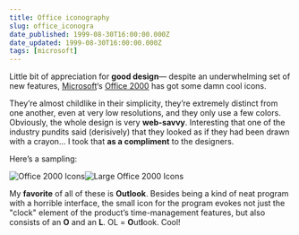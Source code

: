 ```yaml
---
title: Office iconography
slug: office_iconogra
date_published: 1999-08-30T16:00:00.000Z
date_updated: 1999-08-30T16:00:00.000Z
tags: [microsoft]
---
```


Little bit of appreciation for **good design**— despite an underwhelming set of new features, [Microsoft](http://www.microsoft.com)‘s [Office 2000](http://www.microsoft.com/office) has got some damn cool icons.

They’re almost childlike in their simplicity, they’re extremely distinct from one another, even at very low resolutions, and they only use a few colors. Obviously, the whole design is very **web-savvy**. Interesting that one of the industry pundits said (derisively) that they looked as if they had been drawn with a crayon… I took that **as a compliment** to the designers.

Here’s a sampling:

![Office 2000 Icons](https://cdn.glitch.global/71e5579f-aba0-499a-b200-01549a2a80ce/officeicons.gif?v=1730089614433)![Large Office 2000 Icons](https://cdn.glitch.global/71e5579f-aba0-499a-b200-01549a2a80ce/bigicons.gif?v=1730089598954)

My **favorite** of all of these is **Outlook**. Besides being a kind of neat program with a horrible interface, the small icon for the program evokes not just the "clock" element of the product’s time-management features, but also consists of an **O** and an **L**. OL = **O**ut**l**ook. Cool!
